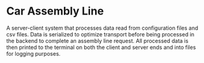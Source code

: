 # Car Assembly Line

A server-client system that processes data read from configuration
files and csv files. Data is serialized to optimize transport
before being processed in the backend to complete an assembly line
request. All processed data is then printed to the terminal on
both the client and server ends and into files for logging
purposes.

